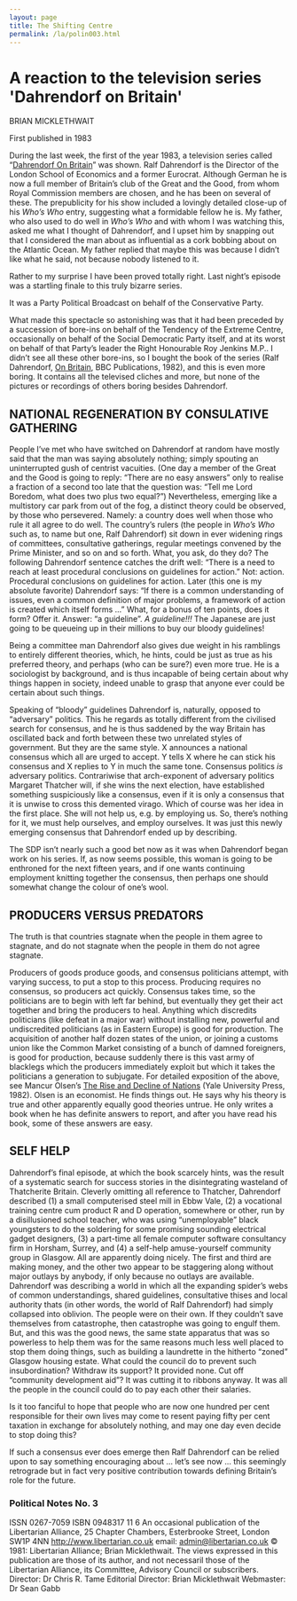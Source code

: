 ```yaml
---
layout: page
title: The Shifting Centre
permalink: /la/polin003.html
---
```


# A reaction to the television series 'Dahrendorf on Britain'

BRIAN MICKLETHWAIT

First published in 1983

During the last week, the first of the year 1983, a television series called
“[Dahrendorf On Britain](https://genome.ch.bbc.co.uk/104c8f0bfd114d2c843e3a6e53cfb360)” was shown.
Ralf Dahrendorf is the Director of the London School of Economics and
a former Eurocrat. Although German he is now a full member of
Britain’s club of the Great and the Good, from whom Royal Commission
members are chosen, and he has been on several of these. The
prepublicity for his show included a lovingly detailed close-up of
his *Who’s Who* entry, suggesting what a formidable fellow he is. My
father, who also used to do well in *Who’s Who* and with whom I was
watching this, asked me what I thought of Dahrendorf, and I upset him
by snapping out that I considered the man about as influential as a
cork bobbing about on the Atlantic Ocean. My father replied that maybe
this was because I didn’t like what he said, not because nobody
listened to it.

Rather to my surprise I have been proved totally right.
Last night’s episode was a startling finale to this truly
bizarre series.

It was a Party Political Broadcast on behalf of the Conservative
Party.

What made this spectacle so astonishing was that it had been preceded
by a succession of bore-ins on behalf of the Tendency of the Extreme
Centre, occasionally on behalf of the Social Democratic Party itself,
and at its worst on behalf of that Party’s leader the Right Honourable
Roy Jenkins M.P.. I didn’t see all these other bore-ins, so I bought
the book of the series (Ralf Dahrendorf, [On Britain](https://www.amazon.co.uk/Britain-Lord-Ralf-Dahrendorf/dp/0563200723),
BBC Publications, 1982), and this is even more boring. It contains all
the televised cliches and more, but none of the pictures or recordings
of others boring besides Dahrendorf.

## NATIONAL REGENERATION BY CONSULATIVE GATHERING

People I’ve met who have switched on Dahrendorf at random have mostly
said that the man was saying absolutely nothing; simply spouting an
uninterrupted gush of centrist vacuities. (One day a member of the
Great and the Good is going to reply: “There are no easy answers” only
to realise a fraction of a second too late that the question was:
“Tell me Lord Boredom, what does two plus two equal?”) Nevertheless,
emerging like a multistory car park from out of the fog, a distinct
theory could be observed, by those who persevered. Namely: a country
does well when those who rule it all agree to do well. The country’s
rulers (the people in *Who’s Who* such as, to name but one, Ralf
Dahrendorf) sit down in ever widening rings of committees,
consultative gatherings, regular meetings convened by the Prime
Minister, and so on and so forth. What, you ask, do they do? The
following Dahrendorf sentence catches the drift well: “There is a need
to reach at least procedural conclusions on guidelines for action.”
Not: action. Procedural conclusions on guidelines for action. Later
(this one is my absolute favorite) Dahrendorf says: “If there is a
common understanding of issues, even a common definition of major
problems, a framework of action is created which itself forms ...”
What, for a bonus of ten points, does it form?  Offer it. Answer: “a
guideline”. *A guideline!!!* The Japanese are just going to be queueing
up in their millions to buy our bloody guidelines!

Being a committee man Dahrendorf also gives due weight in his
ramblings to entirely different theories, which, he hints, could be
just as true as his preferred theory, and perhaps (who can be sure?)
even more true. He is a sociologist by background, and is thus
incapable of being certain about why things happen in society, indeed
unable to grasp that anyone ever could be certain about such things.

Speaking of “bloody” guidelines Dahrendorf is, naturally, opposed to
“adversary” politics. This he regards as totally different from the
civilised search for consensus, and he is thus saddened by the way
Britain has oscillated back and forth between these two unrelated
styles of government. But they are the same style. X announces a
national consensus which all are urged to accept. Y tells X where he
can stick his consensus and X replies to Y in much the same
tone. Consensus politics *is* adversary politics. Contrariwise that
arch-exponent of adversary politics Margaret Thatcher will, if she
wins the next election, have established something suspiciously like a
consensus, even if it is only a consensus that it is unwise to cross
this demented virago. Which of course was her idea in the first
place. She will not help us, e.g. by employing us. So, there’s nothing
for it, we must help ourselves, and employ ourselves. It was just
this newly emerging consensus that Dahrendorf ended up by describing.

The SDP isn’t nearly such a good bet now as it was when Dahrendorf
began work on his series. If, as now seems possible, this woman is
going to be enthroned for the next fifteen years, and if one wants
continuing employment knitting together the consensus, then perhaps
one should somewhat change the colour of one’s wool.

## PRODUCERS VERSUS PREDATORS

The truth is that countries stagnate when the people in them agree to
stagnate, and do not stagnate when the people in them do not agree
stagnate.

Producers of goods produce goods, and consensus politicians attempt,
with varying success, to put a stop to this process. Producing
requires no consensus, so producers act quickly. Consensus takes time,
so the politicians are to begin with left far behind, but eventually
they get their act together and bring the producers to heal. Anything
which discredits politicians (like defeat in a major war) without
installing new, powerful and undiscredited politicians (as in Eastern
Europe) is good for production. The acquisition of another half dozen
states of the union, or joining a customs union like the Common Market
consisting of a bunch of damned foreigners, is good for production,
because suddenly there is this vast army of blacklegs which the
producers immediately exploit but which it takes the politicians a
generation to subjugate.  For detailed exposition of the above, see
Mancur Olsen’s
[The Rise and Decline of Nations](https://www.amazon.co.uk/Rise-Decline-Nations-Stagflation-Rigidities/dp/0300030797)
(Yale University Press, 1982). Olsen is an economist. He finds things
out. He says why his theory is true and other apparently equally good
theories untrue. He only writes a book when he has definite answers to
report, and after you have read his book, some of these answers are
easy.

## SELF HELP

Dahrendorf’s final episode, at which the book scarcely hints, was the
result of a systematic search for success stories in the
disintegrating wasteland of Thatcherite Britain. Cleverly omitting all
reference to Thatcher, Dahrendorf described (1) a small computerised
steel mill in Ebbw Vale, (2) a vocational training centre cum product
R and D operation, somewhere or other, run by a disillusioned school
teacher, who was using “unemployable” black youngsters to do the
soldering for some promising sounding electrical gadget designers, (3)
a part-time all female computer software consultancy firm in Horsham,
Surrey, and (4) a self-help amuse-yourself community group in
Glasgow. All are apparently doing nicely. The first and third are
making money, and the other two appear to be staggering along without
major outlays by anybody, if only because no outlays are available.
Dahrendorf was describing a world in which all the expanding spider’s
webs of common understandings, shared guidelines, consultative thises
and local authority thats (in other words, the world of Ralf
Dahrendorf) had simply collapsed into oblivion. The people were on
their own.  If they couldn’t save themselves from catastrophe, then
catastrophe was going to engulf them. But, and this was the good news,
the same state apparatus that was so powerless to help them was for
the same reasons much less well placed to stop them doing things, such
as building a laundrette in the hitherto “zoned” Glasgow housing
estate. What could the council do to prevent such insubordination?
Withdraw its support? It provided none.  Cut off “community
development aid”? It was cutting it to ribbons anyway. It was all the
people in the council could do to pay each other their salaries.

Is it too fanciful to hope that people who are now one hundred per
cent responsible for their own lives may come to resent paying fifty
per cent taxation in exchange for absolutely nothing, and may one day
even decide to stop doing this?

If such a consensus ever does emerge then Ralf Dahrendorf can be
relied upon to say something encouraging about ... let’s see now
... this seemingly retrograde but in fact very positive contribution
towards defining Britain’s role for the future.

### Political Notes No. 3
ISSN 0267-7059 ISBN 0948317 11 6
An occasional publication of the Libertarian Alliance,
25 Chapter Chambers, Esterbrooke Street, London SW1P 4NN
http://www.libertarian.co.uk email: admin@libertarian.co.uk
© 1981: Libertarian Alliance; Brian Micklethwait.
The views expressed in this publication are those of its author, and
not necessaril those of the Libertarian Alliance, its Committee,
Advisory Council or subscribers.
Director: Dr Chris R. Tame
Editorial Director: Brian Micklethwait
Webmaster: Dr Sean Gabb
